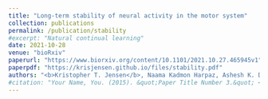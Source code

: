 ```yaml
---
title: "Long-term stability of neural activity in the motor system"
collection: publications
permalink: /publication/stability
#excerpt: "Natural continual learning"
date: 2021-10-28
venue: "bioRxiv"
paperurl: "https://www.biorxiv.org/content/10.1101/2021.10.27.465945v1"
paperpdf: "https://krisjensen.github.io/files/stability.pdf"
authors: "<b>Kristopher T. Jensen</b>, Naama Kadmon Harpaz, Ashesh K. Dhawale, Steffen B. E. Wolff, Bence P. Ölveczky"
#citation: "Your Name, You. (2015). &quot;Paper Title Number 3.&quot; <i>Journal 1</i>. 1(3)."
---
```

